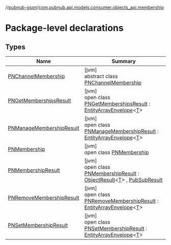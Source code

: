 //[pubnub-gson](../../index.md)/[com.pubnub.api.models.consumer.objects_api.membership](index.md)

# Package-level declarations

## Types

| Name | Summary |
|---|---|
| [PNChannelMembership](-p-n-channel-membership/index.md) | [jvm]<br>abstract class [PNChannelMembership](-p-n-channel-membership/index.md) |
| [PNGetMembershipsResult](-p-n-get-memberships-result/index.md) | [jvm]<br>open class [PNGetMembershipsResult](-p-n-get-memberships-result/index.md) : [EntityArrayEnvelope](../com.pubnub.api.models.consumer.objects_api/-entity-array-envelope/index.md)&lt;[T](../com.pubnub.api.models.consumer.objects_api/-entity-array-envelope/index.md)&gt; |
| [PNManageMembershipResult](-p-n-manage-membership-result/index.md) | [jvm]<br>open class [PNManageMembershipResult](-p-n-manage-membership-result/index.md) : [EntityArrayEnvelope](../com.pubnub.api.models.consumer.objects_api/-entity-array-envelope/index.md)&lt;[T](../com.pubnub.api.models.consumer.objects_api/-entity-array-envelope/index.md)&gt; |
| [PNMembership](-p-n-membership/index.md) | [jvm]<br>open class [PNMembership](-p-n-membership/index.md) |
| [PNMembershipResult](-p-n-membership-result/index.md) | [jvm]<br>open class [PNMembershipResult](-p-n-membership-result/index.md) : [ObjectResult](../../../pubnub-kotlin/com.pubnub.api.models.consumer.pubsub.objects/-object-result/index.md)&lt;[T](../../../pubnub-kotlin/com.pubnub.api.models.consumer.pubsub.objects/-object-result/index.md)&gt; , [PubSubResult](../../../pubnub-core/pubnub-core-api/pubnub-core-api/com.pubnub.api.models.consumer.pubsub/-pub-sub-result/index.md) |
| [PNRemoveMembershipResult](-p-n-remove-membership-result/index.md) | [jvm]<br>open class [PNRemoveMembershipResult](-p-n-remove-membership-result/index.md) : [EntityArrayEnvelope](../com.pubnub.api.models.consumer.objects_api/-entity-array-envelope/index.md)&lt;[T](../com.pubnub.api.models.consumer.objects_api/-entity-array-envelope/index.md)&gt; |
| [PNSetMembershipResult](-p-n-set-membership-result/index.md) | [jvm]<br>open class [PNSetMembershipResult](-p-n-set-membership-result/index.md) : [EntityArrayEnvelope](../com.pubnub.api.models.consumer.objects_api/-entity-array-envelope/index.md)&lt;[T](../com.pubnub.api.models.consumer.objects_api/-entity-array-envelope/index.md)&gt; |
